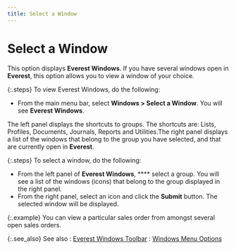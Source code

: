 ```yaml
---
title: Select a Window
---
```


# Select a Window


This option displays **Everest Windows**.  If you have several windows open in **Everest**,  this option allows you to view a window of your choice.


{:.steps}
To view Everest Windows, do the following:

- From the main  menu bar, select **Windows &gt; Select 
 a Window**. You will see **Everest 
 Windows**.



The left panel displays the shortcuts to groups. The shortcuts are:  Lists, Profiles, Documents, Journals, Reports and Utilities.The right panel displays a list of the windows that belong to the  group you have selected, and that are currently open in **Everest**.


{:.steps}
To select a window, do the following:

- From the left  panel of **Everest Windows**, **** select a group. You will see a list  of the windows (icons) that belong to the group displayed in the right  panel.
- From the right  panel, select an icon and click the **Submit**  button. The selected window will be displayed.



{:.example}
You can view a particular sales order from  amongst several open sales orders.


{:.see_also}
See also
: [Everest Windows  Toolbar]({{site.wwe_baseurl}}/misc/everest_windows_toolbar.html)
: [Windows Menu  Options]({{site.wwe_baseurl}}/everest-client/windows-options/windows-menu-options/windows_menu_options.html)
